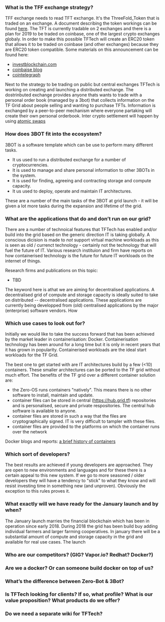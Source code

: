 ### What is the TFF exchange strategy?

TFF exchange needs to read TFT exchange. It's the ThreeFold_Token that is traded on an exchange. A document describing the token workings can be found [here](https://docs.google.com/document/d/1y79Jkc90e13wsUSJ-oYF7Nyb5PhkwdVci3nZcpJh468/edit#heading=h.96o9rtovxrml). The TFT is currently tradable on 2 exchanges and there is a plan for 2019 to be traded on coinbase, one of the largest crypto exchanges globaly. In order to make this possible TFTech will create an ERC20 token that allows it to be traded on coinbase (and other exchanges) because they are ERC20 token compatible. Some materials on this announcement can be found here:

- [investblockchain.com](https://www.investinblockchain.com/coinbase-support-erc20-tokens/)
- [coinbaise blog](https://blog.coinbase.com/adding-erc20-support-to-coinbase-fe9cba6782b)
- [cointelegraph](https://cointelegraph.com/news/coinbase-launches-first-erc-20-token-on-platform)

Next to the strategy to be trading on public but central exchanges TFTech is working on creating and launching a distributed exchange. The dostrinbuted exchange provides anyone thats wants to trade with a personal order book (managed by a 3bot) that collects information on the TF Grid about people selling and wanting to purchase TFTs. Information is exchanged by a peer-to-peer mechanism where everyone partaking will create their own personal orderbook. Inter crypto settlement will happen by using [atomic swaps](https://hackernoon.com/atomic-swaps-simply-explained-how-to-swap-cryptocurrencies-without-a-middleman-6cd29680c32e)

### How does 3BOT fit into the ecosystem?

3BOT is a software template which can be use to perform many different tasks.

- It us used to run a distributed exchange for a number of cryptocurrencies.
- It is used to manage and share personal information to other 3BOTs in the system.
- It is used for finding, agreeing and contracting storage and compute capacity.
- It us used to deploy, operate and maintain IT architectures.

These are a number of the main tasks of the 3BOT at grid launch - it will be given a lot more tasks during the expansion and lifetime of the grid.

### What are the applications that do and don’t run on our grid?

There are a number of technoical features that TFTech has enabled and/or build into the grid based on the generic direction IT is taking globally. A conscious dicision is made to _not_ support virtual machine workloads as this is seen as old / currenct technology - certainly not the technology that will fuel the future of IT. Various research instituion and firm have reports on how containerised technology is the future for future IT workloads on the internet of things.

Research firms and publications on this topic:

- TBD

The keyword here is athat we are aiming for decentralised applications. A decentralised grid of compute and storage capacity is ideally suited to take on distributed -- decentralised applications. These applications are currently being developped from (old) centralised applications by the major (enterprise) software vendors. How

### Which use cases to look out for?

Initially we would like to take the success forward that has been achieved by the market leader in containerisation: Docker. Containerisation technology has been around for a long time but it is only in recent years that it has grown in popularity. Containerised workloads are the ideal start workloads for the TF Grid.

The best one to get started with are IT architectures build by a few (<10) containers. These smaller architectures can be ported to the TF grid without much effort. The benefits of the TF grid over a different container solution are:

- the Zero-OS runs containers "natively". This means there is no other software to install, maintain and update.
- container files can be stored in central (https://hub.grid.tf) repositories and is personalised, secure and private respositories. The central hub software is available to anyone.
- container files are stored in such a way that the files are cryptographically signed. IT is very difficult to tampler with these files.
- container files are provided to the platforms on which the container runs over the network

Docker blogs and reports:
[a brief history of containers](https://blog.aquasec.com/a-brief-history-of-containers-from-1970s-chroot-to-docker-2016)

### Which sort of developers?

The best results are achieved if young developers are approached. They are open to new environments and languages and for these there is a certain appeal to this new system. If we go to more seasoned / older developers they will have a tendency to "stick" to what they know and will resist investing time in something new (and unproven). Obviously the exception to this rules proves it.

### What exactly will we have ready for the January launch and by when?

The January launch marries the financial blockchain which has been in operation since early 2018. During 2018 the grid has been build buy adding individual farmers and larger farming cooperatives. In january there will be a substantial amount of compute and storage capacity in the grid and available for real use cases. The launch

### Who are our competitors? (GIG? Vapor.io? Redhat? Docker?)

### Are we a docker? Or can someone build docker on top of us?

### What’s the difference between Zero-Bot & 3Bot?

### Is TFTech looking for clients? If so, what profile? What is our value proposition? What products do we offer?

### Do we need a separate wiki for TFTech?
